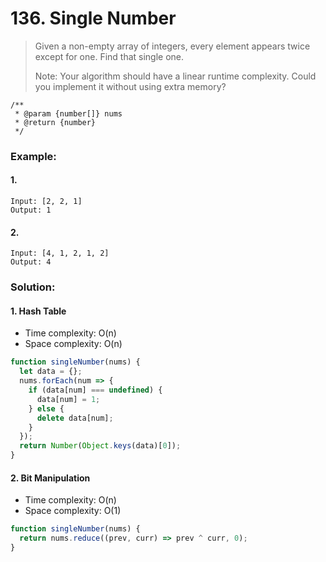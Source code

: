 # 136. Single Number

> Given a non-empty array of integers, every element appears twice except for one. Find that single one.
>
> Note: Your algorithm should have a linear runtime complexity. Could you implement it without using extra memory?

```
/**
 * @param {number[]} nums
 * @return {number}
 */
```

### Example:

#### 1.

```
Input: [2, 2, 1]
Output: 1
```

#### 2.

```
Input: [4, 1, 2, 1, 2]
Output: 4
```

### Solution:

#### 1. Hash Table

- Time complexity: O(n)
- Space complexity: O(n)

```javascript
function singleNumber(nums) {
  let data = {};
  nums.forEach(num => {
    if (data[num] === undefined) {
      data[num] = 1;
    } else {
      delete data[num];
    }
  });
  return Number(Object.keys(data)[0]);
}
```

#### 2. Bit Manipulation

- Time complexity: O(n)
- Space complexity: O(1)

```javascript
function singleNumber(nums) {
  return nums.reduce((prev, curr) => prev ^ curr, 0);
}
```
